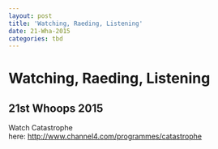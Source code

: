 ```yaml
---
layout: post
title: 'Watching, Raeding, Listening'
date: 21-Wha-2015
categories: tbd
---
```


# Watching, Raeding, Listening

## 21st Whoops 2015

Watch Catastrophe here: http://www.channel4.com/programmes/catastrophe
